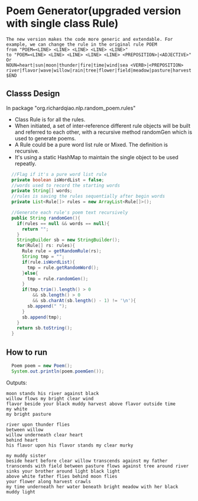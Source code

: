 # Poem Generator(upgraded version with single class Rule)
```
The new version makes the code more generic and extendable. For example, we can change the rule in the original rule POEM
from "POEM=<LINE> <LINE> <LINE> <LINE> <LINE>"
to "POEM=<LINE> <LINE> <LINE> <LINE> <LINE> <PREPOSITION>|<ADJECTIVE>"
Or
NOUN=heart|sun|moon|thunder|fire|time|wind|sea <VERB>|<PREPOSITION> river|flavor|wave|willow|rain|tree|flower|field|meadow|pasture|harvest|water|father|mother|brother|sister $END
```
## Classs Design
In package "org.richardqiao.nlp.random_poem.rules"
* Class Rule is for all the rules.
* When initiated, a set of inter-reference different rule objects will be built and referred to each other, with a recursive method randomGen which is used to generate poems.
* A Rule could be a pure word list rule or Mixed. The definition is recursive.
* It's using a static HashMap to maintain the single object to be used repeatly.
```Java
  //Flag if it's a pure word list rule
  private boolean isWordList = false;
  //words used to record the starting words
  private String[] words;
  //rules is saving the rules sequentially after begin words
  private List<Rule[]> rules = new ArrayList<Rule[]>();

  //Generate each rule's poem text recursively
  public String randomGen(){
    if(rules == null && words == null){
      return "";
    }
    StringBuilder sb = new StringBuilder();
    for(Rule[] rs: rules){
      Rule rule = getRandomRule(rs);
      String tmp = "";
      if(rule.isWordList){
        tmp = rule.getRandomWord();
      }else{
        tmp = rule.randomGen();
      }
      if(tmp.trim().length() > 0
          && sb.length() > 0
          && sb.charAt(sb.length() - 1) != '\n'){
        sb.append(" ");
      }
      sb.append(tmp);
    }
    return sb.toString();
  }
```

## How to run
```Java
  Poem poem = new Poem();
  System.out.println(poem.poemGen());
```
Outputs:
```
moon stands his river against black 
willow flows my bright clear wind 
flavor beside your black muddy harvest above flavor outside time 
my white 
my bright pasture 
```
```
river upon thunder flies 
between willow 
willow underneath clear heart 
behind heart 
his flavor upon his flavor stands my clear murky 
```
```
my muddy sister 
beside heart before clear willow transcends against my father transcends with field between pasture flows against tree around river sinks your brother around light black light 
above white father flies behind moon flies 
your flower along harvest crawls 
my time underneath her water beneath bright meadow with her black muddy light 
```